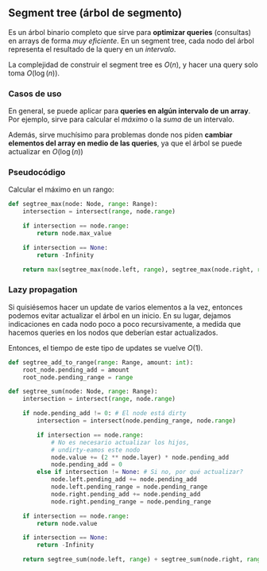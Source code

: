 ## Segment tree (árbol de segmento)

Es un árbol binario completo que sirve para **optimizar queries** (consultas) en arrays de forma *muy eficiente*. En un segment tree, cada nodo del árbol representa el resultado de la query en un *intervalo*.

La complejidad de construir el segment tree es $O(n)$, y hacer una query solo toma $O(\log(n))$.

### Casos de uso

En general, se puede aplicar para **queries en algún intervalo de un array**. Por ejemplo, sirve para calcular el *máximo* o la *suma* de un intervalo.

Además, sirve muchísimo para problemas donde nos piden **cambiar elementos del array en medio de las queries**, ya que el árbol se puede actualizar en $O(\log(n))$

### Pseudocódigo

Calcular el máximo en un rango:

```python
def segtree_max(node: Node, range: Range):
	intersection = intersect(range, node.range)

	if intersection == node.range:
		return node.max_value

	if intersection == None:
		return -Infinity

	return max(segtree_max(node.left, range), segtree_max(node.right, range))

```

### Lazy propagation

Si quisiésemos hacer un update de varios elementos a la vez, entonces podemos evitar actualizar el árbol en un inicio. En su lugar, dejamos indicaciones en cada nodo poco a poco recursivamente, a medida que hacemos queries en los nodos que deberían estar actualizados.

Entonces, el tiempo de este tipo de updates se vuelve $O(1)$.

```python
def segtree_add_to_range(range: Range, amount: int):
	root_node.pending_add = amount
	root_node.pending_range = range

def segtree_sum(node: Node, range: Range):
	intersection = intersect(range, node.range)

	if node.pending_add != 0: # El node está dirty
		intersection = intersect(node.pending_range, node.range)

		if intersection == node.range:
			# No es necesario actualizar los hijos,
			# undirty-eamos este nodo
			node.value += (2 ** node.layer) * node.pending_add
			node.pending_add = 0
		else if intersection != None: # Si no, por qué actualizar?
			node.left.pending_add += node.pending_add
			node.left.pending_range = node.pending_range
			node.right.pending_add += node.pending_add
			node.right.pending_range = node.pending_range

	if intersection == node.range:
		return node.value

	if intersection == None:
		return -Infinity

	return segtree_sum(node.left, range) + segtree_sum(node.right, range)

```
